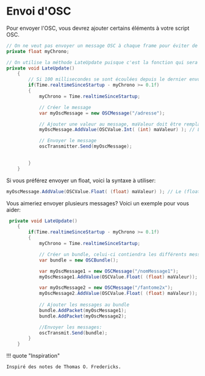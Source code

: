 # Envoi d'OSC

Pour envoyer l'OSC, vous devrez ajouter certains éléments à votre script OSC. 

``` csharp
// On ne veut pas envoyer un message OSC à chaque frame pour éviter de surcharger notre jeu. On doit ainsi créer une variable pour ralentir l'envoi: 
private float myChrono;

// On utilise la méthode LateUpdate puisque c'est la fonction qui sera appelée en dernier pendant notre frame. 
private void LateUpdate()
    {
        // Si 100 millisecondes se sont écoulées depuis le dernier envoi :
        if(Time.realtimeSinceStartup - myChrono >= 0.1f)
        {
            myChrono = Time.realtimeSinceStartup;

            // Créer le message
            var myOscMessage = new OSCMessage("/adresse");

            // Ajouter une valeur au message, maValeur doit être remplacé par le int de votre jeu que vous souhaitez envoyer.
            myOscMessage.AddValue(OSCValue.Int( (int) maValeur) ); // Le (int) entre parenthèses convertit le type.

            // Envoyer le message
            oscTransmitter.Send(myOscMessage);

           
        }
    }


```


Si vous préférez envoyer un float, voici la syntaxe à utiliser:     

``` csharp
myOscMessage.AddValue(OSCValue.Float( (float) maValeur) ); // Le (float) entre parenthèses convertit le type.

```


Vous aimeriez envoyer plusieurs messages? Voici un exemple pour vous aider:    

``` csharp
 private void LateUpdate()
    {
        if(Time.realtimeSinceStartup - myChrono >= 0.1f)
        {
            myChrono = Time.realtimeSinceStartup;

            // Créer un bundle, celui-ci contiendra les différents messages OSC afin qu'on puisse les envoyer en une seule fois.
            var bundle = new OSCBundle();

            var myOscMessage1 = new OSCMessage("/nomMessage1");
            myOscMessage1.AddValue(OSCValue.Float( (float) maValeur));

            var myOscMessage2 = new OSCMessage("/fantome2x");
            myOscMessage2.AddValue(OSCValue.Float( (float) maValeur));
       
            // Ajouter les messages au bundle
            bundle.AddPacket(myOscMessage1);
            bundle.AddPacket(myOscMessage2);

            //Envoyer les messages: 
            oscTransmit.Send(bundle);
        }
    }
```


!!! quote "Inspiration"

    Inspiré des notes de Thomas O. Fredericks. 
